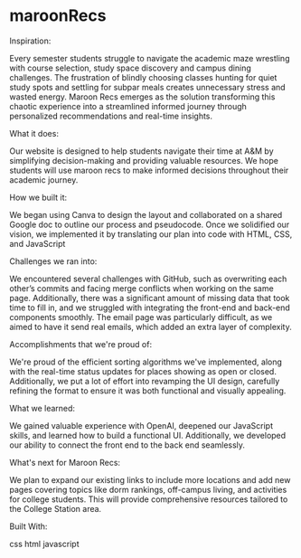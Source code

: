 # maroonRecs
Inspiration:

Every semester students struggle to navigate the academic maze wrestling with course selection, study space discovery and campus dining challenges. The frustration of blindly choosing classes hunting for quiet study spots and settling for subpar meals creates unnecessary stress and wasted energy. Maroon Recs emerges as the solution transforming this chaotic experience into a streamlined informed journey through personalized recommendations and real-time insights.

What it does:

Our website is designed to help students navigate their time at A&M by simplifying decision-making and providing valuable resources. We hope students will use maroon recs to make informed decisions throughout their academic journey.

How we built it:

We began using Canva to design the layout and collaborated on a shared Google doc to outline our process and pseudocode. Once we solidified our vision, we implemented it by translating our plan into code with HTML, CSS, and JavaScript

Challenges we ran into:

We encountered several challenges with GitHub, such as overwriting each other’s commits and facing merge conflicts when working on the same page. Additionally, there was a significant amount of missing data that took time to fill in, and we struggled with integrating the front-end and back-end components smoothly. The email page was particularly difficult, as we aimed to have it send real emails, which added an extra layer of complexity.

Accomplishments that we're proud of:

We're proud of the efficient sorting algorithms we've implemented, along with the real-time status updates for places showing as open or closed. Additionally, we put a lot of effort into revamping the UI design, carefully refining the format to ensure it was both functional and visually appealing.

What we learned:

We gained valuable experience with OpenAI, deepened our JavaScript skills, and learned how to build a functional UI. Additionally, we developed our ability to connect the front end to the back end seamlessly.

What's next for Maroon Recs:

We plan to expand our existing links to include more locations and add new pages covering topics like dorm rankings, off-campus living, and activities for college students. This will provide comprehensive resources tailored to the College Station area.

Built With:

css
html
javascript
